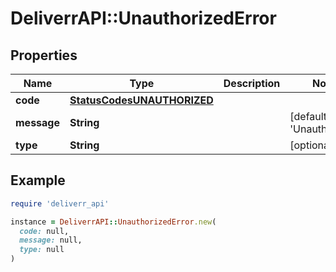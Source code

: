# DeliverrAPI::UnauthorizedError

## Properties

| Name | Type | Description | Notes |
| ---- | ---- | ----------- | ----- |
| **code** | [**StatusCodesUNAUTHORIZED**](StatusCodesUNAUTHORIZED.md) |  |  |
| **message** | **String** |  | [default to &#39;Unauthorized&#39;] |
| **type** | **String** |  | [optional] |

## Example

```ruby
require 'deliverr_api'

instance = DeliverrAPI::UnauthorizedError.new(
  code: null,
  message: null,
  type: null
)
```

